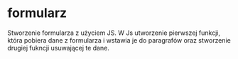 # formularz
Stworzenie formularza z użyciem JS. W Js utworzenie pierwszej funkcji, która pobiera dane z formularza i wstawia je do paragrafów oraz stworzenie drugiej fukncji usuwającej te dane.
